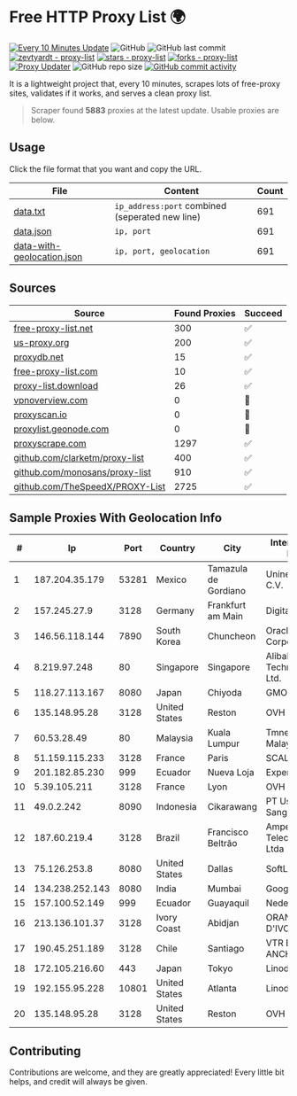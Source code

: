 
# Free HTTP Proxy List 🌍

[![Every 10 Minutes Update](https://github.com/mertguvencli/http-proxy-list/actions/workflows/main.yml/badge.svg?branch=main)](https://github.com/mertguvencli/http-proxy-list/actions/workflows/main.yml)
![GitHub](https://img.shields.io/github/license/mertguvencli/http-proxy-list)
![GitHub last commit](https://img.shields.io/github/last-commit/mertguvencli/http-proxy-list)
[![zevtyardt - proxy-list](https://img.shields.io/static/v1?label=zevtyardt&message=proxy-list&color=blue&logo=github)](https://github.com/zevtyardt/proxy-list "Go to GitHub repo")
[![stars - proxy-list](https://img.shields.io/github/stars/zevtyardt/proxy-list?style=social)](https://github.com/zevtyardt/proxy-list)
[![forks - proxy-list](https://img.shields.io/github/forks/zevtyardt/proxy-list?style=social)](https://github.com/zevtyardt/proxy-list)
[![Proxy Updater](https://github.com/zevtyardt/proxy-list/workflows/Proxy%20Updater/badge.svg)](https://github.com/zevtyardt/proxy-list/actions?query=workflow:"Proxy+Updater")
![GitHub repo size](https://img.shields.io/github/repo-size/zevtyardt/proxy-list)
[![GitHub commit activity](https://img.shields.io/github/commit-activity/m/zevtyardt/proxy-list?logo=commits)](https://github.com/zevtyardt/proxy-list/commits/main)

It is a lightweight project that, every 10 minutes, scrapes lots of free-proxy sites, validates if it works, and serves a clean proxy list.

> Scraper found **5883** proxies at the latest update. Usable proxies are below.

## Usage

Click the file format that you want and copy the URL.

|File|Content|Count|
|----|-------|-----|
|[data.txt](https://raw.githubusercontent.com/mertguvencli/http-proxy-list/main/proxy-list/data.txt)|`ip_address:port` combined (seperated new line)|691|
|[data.json](https://raw.githubusercontent.com/mertguvencli/http-proxy-list/main/proxy-list/data.json)|`ip, port`|691|
|[data-with-geolocation.json](https://raw.githubusercontent.com/mertguvencli/http-proxy-list/main/proxy-list/data-with-geolocation.json)|`ip, port, geolocation`|691|

## Sources

|Source|Found Proxies|Succeed|
|------|-------------|-------|
|[free-proxy-list.net](https://free-proxy-list.net)|300|✅|
|[us-proxy.org](https://www.us-proxy.org)|200|✅|
|[proxydb.net](http://proxydb.net)|15|✅|
|[free-proxy-list.com](https://free-proxy-list.com/?page=&port=&type%5B%5D=http&type%5B%5D=https&up_time=0&search=Search)|10|✅|
|[proxy-list.download](https://www.proxy-list.download/HTTP)|26|✅|
|[vpnoverview.com](https://vpnoverview.com/privacy/anonymous-browsing/free-proxy-servers)|0|🚫|
|[proxyscan.io](https://www.proxyscan.io)|0|🚫|
|[proxylist.geonode.com](https://proxylist.geonode.com/api/proxy-list?limit=300&page=1&sort_by=lastChecked&sort_type=desc&protocols=http,https)|0|🚫|
|[proxyscrape.com](https://api.proxyscrape.com/v2/?request=displayproxies&protocol=http&timeout=10000&country=all&ssl=all&anonymity=all)|1297|✅|
|[github.com/clarketm/proxy-list](https://raw.githubusercontent.com/clarketm/proxy-list/master/proxy-list-raw.txt)|400|✅|
|[github.com/monosans/proxy-list](https://raw.githubusercontent.com/monosans/proxy-list/main/proxies/http.txt)|910|✅|
|[github.com/TheSpeedX/PROXY-List](https://raw.githubusercontent.com/TheSpeedX/PROXY-List/master/http.txt)|2725|✅|


## Sample Proxies With Geolocation Info

|#|Ip|Port|Country|City|Internet Service Provider|
|-|--|----|-------|----|-------------------------|
|1|187.204.35.179|53281|Mexico|Tamazula de Gordiano|Uninet S.A. de C.V.|
|2|157.245.27.9|3128|Germany|Frankfurt am Main|DigitalOcean, LLC|
|3|146.56.118.144|7890|South Korea|Chuncheon|Oracle Corporation|
|4|8.219.97.248|80|Singapore|Singapore|Alibaba (US) Technology Co., Ltd.|
|5|118.27.113.167|8080|Japan|Chiyoda|GMO Internet, Inc.|
|6|135.148.95.28|3128|United States|Reston|OVH SAS|
|7|60.53.28.49|80|Malaysia|Kuala Lumpur|Tmnet, Telekom Malaysia Bhd.|
|8|51.159.115.233|3128|France|Paris|SCALEWAY|
|9|201.182.85.230|999|Ecuador|Nueva Loja|Expertservi S.A.|
|10|5.39.105.211|3128|France|Lyon|OVH SAS|
|11|49.0.2.242|8090|Indonesia|Cikarawang|PT Usaha Adi Sanggoro|
|12|187.60.219.4|3128|Brazil|Francisco Beltrão|Ampernet Telecomunicações Ltda|
|13|75.126.253.8|8080|United States|Dallas|SoftLayer|
|14|134.238.252.143|8080|India|Mumbai|Google LLC|
|15|157.100.52.149|999|Ecuador|Guayaquil|Nedetel S.A.|
|16|213.136.101.37|3128|Ivory Coast|Abidjan|ORANGE COTE D'IVOIRE|
|17|190.45.251.189|3128|Chile|Santiago|VTR BANDA ANCHA S.A.|
|18|172.105.216.60|443|Japan|Tokyo|Linode, LLC|
|19|192.155.95.228|10801|United States|Atlanta|Linode, LLC|
|20|135.148.95.28|3128|United States|Reston|OVH SAS|



## Contributing

Contributions are welcome, and they are greatly appreciated! Every
little bit helps, and credit will always be given.

